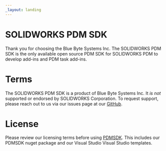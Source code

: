 ```yaml
---
_layout: landing
---
```


# SOLIDWORKS PDM SDK

Thank you for choosing the Blue Byte Systems Inc. The SOLIDWORKS PDM SDK is the only available open source PDM SDK for SOLIDWORKS PDM to develop add-ins and PDM task add-ins. 

# Terms  
The SOLIDWORKS PDM SDK is a product of Blue Byte Systems Inc. It *is not* supported or endorsed by SOLIDWORKS Corporation. To request support, please reach out to us via our issues page at our [GitHub](https://github.com/BlueByteSystemsInc/SOLIDWORKS-PDM-API-SDK/issues). 

# License

Please review our licensing terms before using [PDMSDK](https://github.com/BlueByteSystemsInc/SOLIDWORKS-PDM-API-SDK/blob/master/LICENSE.md). This includes our PDMSDK nuget package and our Visual Studio Visual Studio templates.

